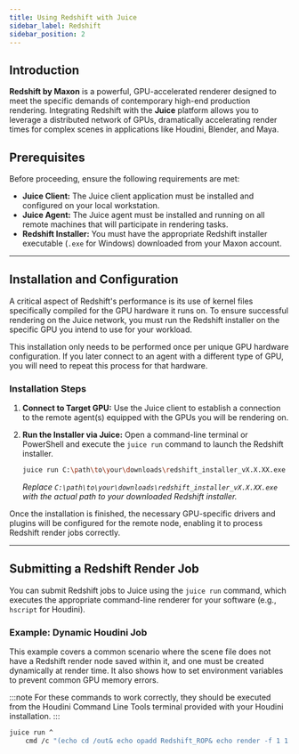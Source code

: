 ```yaml
---
title: Using Redshift with Juice
sidebar_label: Redshift
sidebar_position: 2
---
```


## Introduction

**Redshift by Maxon** is a powerful, GPU-accelerated renderer designed to meet the specific demands of contemporary high-end production rendering. Integrating Redshift with the **Juice** platform allows you to leverage a distributed network of GPUs, dramatically accelerating render times for complex scenes in applications like Houdini, Blender, and Maya.


## Prerequisites

Before proceeding, ensure the following requirements are met:

* **Juice Client:** The Juice client application must be installed and configured on your local workstation.
* **Juice Agent:** The Juice agent must be installed and running on all remote machines that will participate in rendering tasks.
* **Redshift Installer:** You must have the appropriate Redshift installer executable (`.exe` for Windows) downloaded from your Maxon account.

***

## Installation and Configuration

A critical aspect of Redshift's performance is its use of kernel files specifically compiled for the GPU hardware it runs on. To ensure successful rendering on the Juice network, you must run the Redshift installer on the specific GPU you intend to use for your workload.

This installation only needs to be performed once per unique GPU hardware configuration. If you later connect to an agent with a different type of GPU, you will need to repeat this process for that hardware.

### Installation Steps

1.  **Connect to Target GPU:** Use the Juice client to establish a connection to the remote agent(s) equipped with the GPUs you will be rendering on.

2.  **Run the Installer via Juice:** Open a command-line terminal or PowerShell and execute the `juice run` command to launch the Redshift installer.

    ```bash
    juice run C:\path\to\your\downloads\redshift_installer_vX.X.XX.exe
    ```
    *Replace `C:\path\to\your\downloads\redshift_installer_vX.X.XX.exe` with the actual path to your downloaded Redshift installer.*

Once the installation is finished, the necessary GPU-specific drivers and plugins will be configured for the remote node, enabling it to process Redshift render jobs correctly.

***

## Submitting a Redshift Render Job

You can submit Redshift jobs to Juice using the `juice run` command, which executes the appropriate command-line renderer for your software (e.g., `hscript` for Houdini).

### Example: Dynamic Houdini Job

This example covers a common scenario where the scene file does not have a Redshift render node saved within it, and one must be created dynamically at render time. It also shows how to set environment variables to prevent common GPU memory errors.

:::note
For these commands to work correctly, they should be executed from the Houdini Command Line Tools terminal provided with your Houdini installation.
:::

```bash
juice run ^
    cmd /c "(echo cd /out& echo opadd Redshift_ROP& echo render -f 1 1 Redshift_ROP1) | hscript C:\path\to\your\scene.hip"

